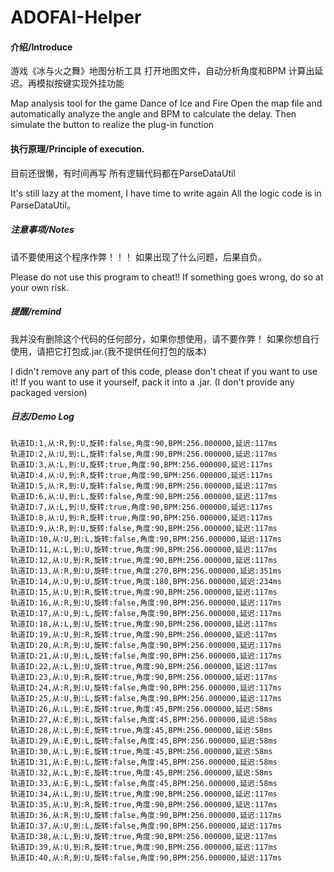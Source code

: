 # ADOFAI-Helper

#### 介绍/Introduce
游戏《冰与火之舞》地图分析工具
打开地图文件，自动分析角度和BPM 计算出延迟。再模拟按键实现外挂功能

Map analysis tool for the game Dance of Ice and Fire
Open the map file and automatically analyze the angle and BPM to calculate the delay. Then simulate the button to realize the plug-in function

#### 执行原理/Principle of execution.
目前还很懒，有时间再写
所有逻辑代码都在ParseDataUtil

It's still lazy at the moment, I have time to write again
All the logic code is in ParseDataUtil。

##### 注意事项/Notes
请不要使用这个程序作弊！！！
如果出现了什么问题，后果自负。

Please do not use this program to cheat!!
If something goes wrong, do so at your own risk.

##### 提醒/remind
我并没有删除这个代码的任何部分，如果你想使用，请不要作弊！
如果你想自行使用，请把它打包成.jar.(我不提供任何打包的版本)

I didn't remove any part of this code, please don't cheat if you want to use it!
If you want to use it yourself, pack it into a .jar. (I don't provide any packaged version)

##### 日志/Demo Log
```
轨道ID:1,从:R,到:U,旋转:false,角度:90,BPM:256.000000,延迟:117ms
轨道ID:2,从:U,到:L,旋转:false,角度:90,BPM:256.000000,延迟:117ms
轨道ID:3,从:L,到:U,旋转:true,角度:90,BPM:256.000000,延迟:117ms
轨道ID:4,从:U,到:R,旋转:true,角度:90,BPM:256.000000,延迟:117ms
轨道ID:5,从:R,到:U,旋转:false,角度:90,BPM:256.000000,延迟:117ms
轨道ID:6,从:U,到:L,旋转:false,角度:90,BPM:256.000000,延迟:117ms
轨道ID:7,从:L,到:U,旋转:true,角度:90,BPM:256.000000,延迟:117ms
轨道ID:8,从:U,到:R,旋转:true,角度:90,BPM:256.000000,延迟:117ms
轨道ID:9,从:R,到:U,旋转:false,角度:90,BPM:256.000000,延迟:117ms
轨道ID:10,从:U,到:L,旋转:false,角度:90,BPM:256.000000,延迟:117ms
轨道ID:11,从:L,到:U,旋转:true,角度:90,BPM:256.000000,延迟:117ms
轨道ID:12,从:U,到:R,旋转:true,角度:90,BPM:256.000000,延迟:117ms
轨道ID:13,从:R,到:U,旋转:true,角度:270,BPM:256.000000,延迟:351ms
轨道ID:14,从:U,到:U,旋转:true,角度:180,BPM:256.000000,延迟:234ms
轨道ID:15,从:U,到:R,旋转:true,角度:90,BPM:256.000000,延迟:117ms
轨道ID:16,从:R,到:U,旋转:false,角度:90,BPM:256.000000,延迟:117ms
轨道ID:17,从:U,到:L,旋转:false,角度:90,BPM:256.000000,延迟:117ms
轨道ID:18,从:L,到:U,旋转:true,角度:90,BPM:256.000000,延迟:117ms
轨道ID:19,从:U,到:R,旋转:true,角度:90,BPM:256.000000,延迟:117ms
轨道ID:20,从:R,到:U,旋转:false,角度:90,BPM:256.000000,延迟:117ms
轨道ID:21,从:U,到:L,旋转:false,角度:90,BPM:256.000000,延迟:117ms
轨道ID:22,从:L,到:U,旋转:true,角度:90,BPM:256.000000,延迟:117ms
轨道ID:23,从:U,到:R,旋转:true,角度:90,BPM:256.000000,延迟:117ms
轨道ID:24,从:R,到:U,旋转:false,角度:90,BPM:256.000000,延迟:117ms
轨道ID:25,从:U,到:L,旋转:false,角度:90,BPM:256.000000,延迟:117ms
轨道ID:26,从:L,到:E,旋转:true,角度:45,BPM:256.000000,延迟:58ms
轨道ID:27,从:E,到:L,旋转:false,角度:45,BPM:256.000000,延迟:58ms
轨道ID:28,从:L,到:E,旋转:true,角度:45,BPM:256.000000,延迟:58ms
轨道ID:29,从:E,到:L,旋转:false,角度:45,BPM:256.000000,延迟:58ms
轨道ID:30,从:L,到:E,旋转:true,角度:45,BPM:256.000000,延迟:58ms
轨道ID:31,从:E,到:L,旋转:false,角度:45,BPM:256.000000,延迟:58ms
轨道ID:32,从:L,到:E,旋转:true,角度:45,BPM:256.000000,延迟:58ms
轨道ID:33,从:E,到:L,旋转:false,角度:45,BPM:256.000000,延迟:58ms
轨道ID:34,从:L,到:U,旋转:true,角度:90,BPM:256.000000,延迟:117ms
轨道ID:35,从:U,到:R,旋转:true,角度:90,BPM:256.000000,延迟:117ms
轨道ID:36,从:R,到:U,旋转:false,角度:90,BPM:256.000000,延迟:117ms
轨道ID:37,从:U,到:L,旋转:false,角度:90,BPM:256.000000,延迟:117ms
轨道ID:38,从:L,到:U,旋转:true,角度:90,BPM:256.000000,延迟:117ms
轨道ID:39,从:U,到:R,旋转:true,角度:90,BPM:256.000000,延迟:117ms
轨道ID:40,从:R,到:U,旋转:false,角度:90,BPM:256.000000,延迟:117ms
```
